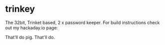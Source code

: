 trinkey
=======

The 32bit, Trinket based, 2 x password keeper. For build instructions check out my hackaday.io page: 

That'll do pig. That'll do.
